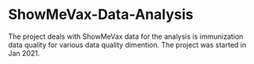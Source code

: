 # ShowMeVax-Data-Analysis
The project deals with ShowMeVax data for the analysis is immunization data quality for various data quality dimention. The project was started in Jan 2021.
